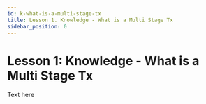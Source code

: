 ```yaml
---
id: k-what-is-a-multi-stage-tx
title: Lesson 1. Knowledge - What is a Multi Stage Tx
sidebar_position: 0
---
```


# Lesson 1: Knowledge - What is a Multi Stage Tx

Text here